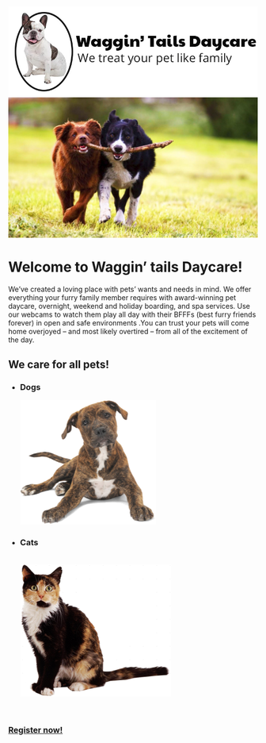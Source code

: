 <!DOCTYPE html>
<html>
<head>
	<title>Waggin' Tails Daycare</title>
</head>
<body>
	<img src="./images/pet-logo.jpg">
	<img src="./images/dogs-playing.jpg"><br>

<p>
	<h1>Welcome to Waggin’ tails Daycare!</h1>
</p>

<p>We’ve created a loving place with pets’ wants and needs in mind. We offer everything your furry family member requires with award-winning pet daycare, overnight, weekend and holiday boarding, and spa services.  Use our webcams to watch them play all day with their BFFFs (best furry friends forever) in open and safe environments .You can trust your pets will come home overjoyed – and most likely overtired – from all of the excitement of the day.</p>

<h2>We care for all pets!</h2>
<p>
	<ul>
		<li><h3>Dogs</h3></li>
		<img src="./images/dog.png"><br>
		<li><h3>Cats</h3></li><br>
		<img src="./images/cat.png"><br>
	</ul><br>
</p>

<h3>
<a href="register.html">Register now!</a><br>
</h3>
</body>
</html>
